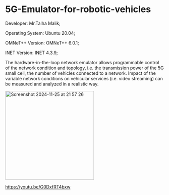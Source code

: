# 5G-Emulator-for-robotic-vehicles
Developer: Mr.Talha Malik;

Operating System: Ubuntu 20.04;

OMNeT++ Version: OMNeT++ 6.0.1;

INET Version: INET 4.3.9;

The hardware-in-the-loop network emulator allows programmable control of the network condition and topology, i.e. the transmission power of the 5G small cell, the number of vehicles connected to a network. Impact of the variable network conditions on vehicular services (i.e. video streaming) can be measured and analyzed in a realistic way.

<img width="281" alt="Screenshot 2024-11-25 at 21 57 26" src="https://github.com/user-attachments/assets/6060383f-a507-4f88-a163-b1ac0e04ca79">

https://youtu.be/G0DxfRT4bxw
